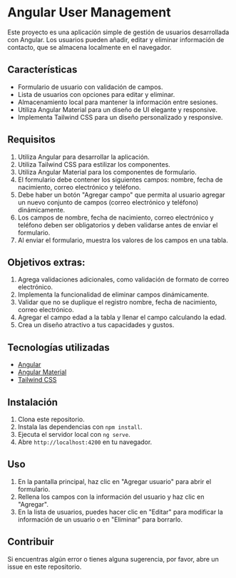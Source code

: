 # Angular User Management

Este proyecto es una aplicación simple de gestión de usuarios desarrollada con Angular. Los usuarios pueden añadir, editar y eliminar información de contacto, que se almacena localmente en el navegador.

## Características

- Formulario de usuario con validación de campos.
- Lista de usuarios con opciones para editar y eliminar.
- Almacenamiento local para mantener la información entre sesiones.
- Utiliza Angular Material para un diseño de UI elegante y responsive.
- Implementa Tailwind CSS para un diseño personalizado y responsive.

## Requisitos

1. Utiliza Angular para desarrollar la aplicación.
2. Utiliza Tailwind CSS para estilizar los componentes.
3. Utiliza Angular Material para los componentes de formulario.
4. El formulario debe contener los siguientes campos: nombre, fecha de nacimiento, correo
   electrónico y teléfono.
5. Debe haber un botón &quot;Agregar campo&quot; que permita al usuario agregar un nuevo conjunto
   de campos (correo electrónico y teléfono) dinámicamente.
6. Los campos de nombre, fecha de nacimiento, correo electrónico y teléfono deben ser
   obligatorios y deben validarse antes de enviar el formulario.
7. Al enviar el formulario, muestra los valores de los campos en una tabla.

## Objetivos extras:

1. Agrega validaciones adicionales, como validación de formato de correo electrónico.
2. Implementa la funcionalidad de eliminar campos dinámicamente.
3. Validar que no se duplique el registro nombre, fecha de nacimiento, correo electrónico.
4. Agregar el campo edad a la tabla y llenar el campo calculando la edad.
5. Crea un diseño atractivo a tus capacidades y gustos.

## Tecnologías utilizadas

- [Angular](https://angular.io/)
- [Angular Material](https://material.angular.io/)
- [Tailwind CSS](https://tailwindcss.com/)

## Instalación

1. Clona este repositorio.
2. Instala las dependencias con `npm install`.
3. Ejecuta el servidor local con `ng serve`.
4. Abre `http://localhost:4200` en tu navegador.

## Uso

1. En la pantalla principal, haz clic en "Agregar usuario" para abrir el formulario.
2. Rellena los campos con la información del usuario y haz clic en "Agregar".
3. En la lista de usuarios, puedes hacer clic en "Editar" para modificar la información de un usuario o en "Eliminar" para borrarlo.

## Contribuir

Si encuentras algún error o tienes alguna sugerencia, por favor, abre un issue en este repositorio.
